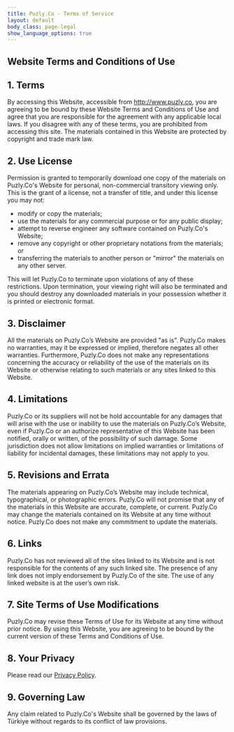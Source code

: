 ```yaml
---
title: Puzly.Co - Terms of Service
layout: default
body_class: page-legal
show_language_options: true
---
```



<section class="section section-legal">

<h1>Website Terms and Conditions of Use</h1>


<h2>1. Terms</h2>

<p>By accessing this Website, accessible from <a href="http://www.puzly.co">http://www.puzly.co</a>, you are agreeing to be bound by these
    Website Terms and Conditions of Use and agree that you are responsible for the agreement with any applicable local laws. If you disagree
    with any of these terms, you are prohibited from accessing this site. The materials contained in this Website are protected by copyright
    and trade mark law.</p>


<h2>2. Use License</h2>

<p>Permission is granted to temporarily download one copy of the materials on Puzly.Co's Website for personal, non-commercial transitory
    viewing only. This is the grant of a license, not a transfer of title, and under this license you may not:</p>

<ul>
    <li>modify or copy the materials;</li>
    <li>use the materials for any commercial purpose or for any public display;</li>
    <li>attempt to reverse engineer any software contained on Puzly.Co's Website;</li>
    <li>remove any copyright or other proprietary notations from the materials; or</li>
    <li>transferring the materials to another person or "mirror" the materials on any other server.</li>
</ul>

<p>This will let Puzly.Co to terminate upon violations of any of these restrictions. Upon termination, your viewing right will also be terminated
    and you should destroy any downloaded materials in your possession whether it is printed or electronic format.</p>


<h2>3. Disclaimer</h2>

<p>All the materials on Puzly.Co’s Website are provided "as is". Puzly.Co makes no warranties, may it be expressed or implied, therefore negates
    all other warranties. Furthermore, Puzly.Co does not make any representations concerning the accuracy or reliability of the use of the
    materials on its Website or otherwise relating to such materials or any sites linked to this Website.</p>


<h2>4. Limitations</h2>

<p>Puzly.Co or its suppliers will not be hold accountable for any damages that will arise with the use or inability to use the materials on Puzly.Co’s
    Website, even if Puzly.Co or an authorize representative of this Website has been notified, orally or written, of the possibility of such damage.
    Some jurisdiction does not allow limitations on implied warranties or limitations of liability for incidental damages, these limitations may not
    apply to you.</p>


<h2>5. Revisions and Errata</h2>

<p>The materials appearing on Puzly.Co’s Website may include technical, typographical, or photographic errors. Puzly.Co will not promise that any of
    the materials in this Website are accurate, complete, or current. Puzly.Co may change the materials contained on its Website at any time without
    notice. Puzly.Co does not make any commitment to update the materials.</p>


<h2>6. Links</h2>

<p>Puzly.Co has not reviewed all of the sites linked to its Website and is not responsible for the contents of any such linked site. The presence of
    any link does not imply endorsement by Puzly.Co of the site. The use of any linked website is at the user’s own risk.</p>


<h2>7. Site Terms of Use Modifications</h2>

<p>Puzly.Co may revise these Terms of Use for its Website at any time without prior notice. By using this Website, you are agreeing to be bound by the
    current version of these Terms and Conditions of Use.</p>


<h2>8. Your Privacy</h2>

<p>Please read our <a href="/privacy.html">Privacy Policy</a>.</p>


<h2>9. Governing Law</h2>

<p>Any claim related to Puzly.Co's Website shall be governed by the laws of Türkiye without regards to its conflict of law provisions.</p>

